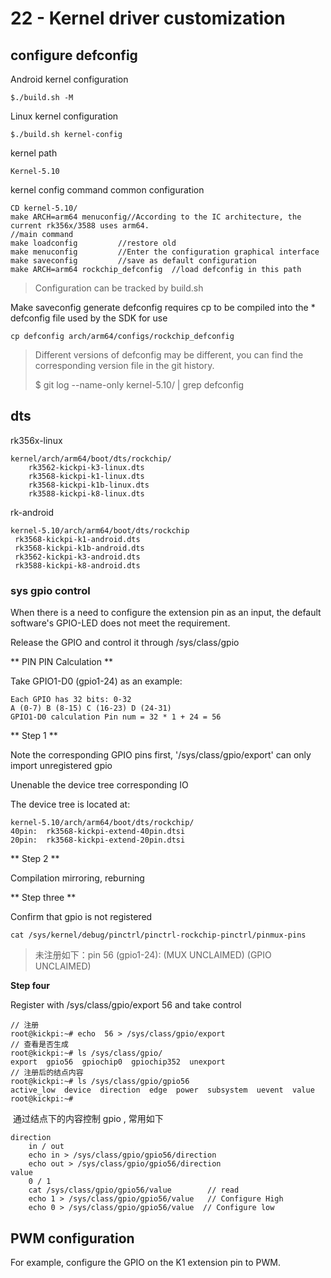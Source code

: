 # 22 - Kernel driver customization

## configure defconfig

Android kernel configuration

```
$./build.sh -M
```

Linux kernel configuration

```
$./build.sh kernel-config
```

kernel path

```
Kernel-5.10
```

kernel config command common configuration

```
CD kernel-5.10/
make ARCH=arm64 menuconfig//According to the IC architecture, the current rk356x/3588 uses arm64.
//main command
make loadconfig			//restore old
make menuconfig			//Enter the configuration graphical interface
make saveconfig			//save as default configuration
make ARCH=arm64 rockchip_defconfig	//load defconfig in this path
```

> Configuration can be tracked by build.sh

Make saveconfig generate defconfig requires cp to be compiled into the * defconfig file used by the SDK for use

```
cp defconfig arch/arm64/configs/rockchip_defconfig
```

> Different versions of defconfig may be different, you can find the corresponding version file in the git history.
>
> $ git log --name-only   kernel-5.10/ | grep defconfig



## dts

rk356x-linux

```
kernel/arch/arm64/boot/dts/rockchip/
	rk3562-kickpi-k3-linux.dts
	rk3568-kickpi-k1-linux.dts
	rk3568-kickpi-k1b-linux.dts
	rk3588-kickpi-k8-linux.dts
```

rk-android

```
kernel-5.10/arch/arm64/boot/dts/rockchip
 rk3568-kickpi-k1-android.dts
 rk3568-kickpi-k1b-android.dts
 rk3562-kickpi-k3-android.dts
 rk3588-kickpi-k8-android.dts
```



### sys gpio control

When there is a need to configure the extension pin as an input, the default software's GPIO-LED does not meet the requirement.

Release the GPIO and control it through /sys/class/gpio

** PIN PIN Calculation **

Take GPIO1-D0 (gpio1-24) as an example:

```
Each GPIO has 32 bits: 0-32
A (0-7) B (8-15) C (16-23) D (24-31)
GPIO1-D0 calculation Pin num = 32 * 1 + 24 = 56
```



** Step 1 **

Note the corresponding GPIO pins first, '/sys/class/gpio/export' can only import unregistered gpio

Unenable the device tree corresponding IO

The device tree is located at:

```
kernel-5.10/arch/arm64/boot/dts/rockchip/
40pin:	rk3568-kickpi-extend-40pin.dtsi
20pin:	rk3568-kickpi-extend-20pin.dtsi
```

** Step 2 **

Compilation mirroring, reburning

** Step three **

Confirm that gpio is not registered

```
cat /sys/kernel/debug/pinctrl/pinctrl-rockchip-pinctrl/pinmux-pins
```

> 未注册如下：pin 56 (gpio1-24): (MUX UNCLAIMED) (GPIO UNCLAIMED)

**Step four**

Register with /sys/class/gpio/export 56 and take control

```
// 注册
root@kickpi:~# echo  56 > /sys/class/gpio/export
// 查看是否生成
root@kickpi:~# ls /sys/class/gpio/
export  gpio56  gpiochip0  gpiochip352  unexport
// 注册后的结点内容
root@kickpi:~# ls /sys/class/gpio/gpio56
active_low  device  direction  edge  power  subsystem  uevent  value
root@kickpi:~#
```

​			通过结点下的内容控制 gpio , 常用如下

```
direction
	in / out
	echo in > /sys/class/gpio/gpio56/direction
	echo out > /sys/class/gpio/gpio56/direction
value
	0 / 1
	cat /sys/class/gpio/gpio56/value 		// read
	echo 1 > /sys/class/gpio/gpio56/value	// Configure High
	echo 0 > /sys/class/gpio/gpio56/value  // Configure low
```





## PWM configuration

For example, configure the GPIO on the K1 extension pin to PWM.






